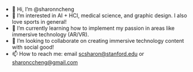 - 👋 Hi, I’m @sharonncheng
- 👀 I’m interested in AI + HCI, medical science, and graphic design. I also love sports in general!
- 🌱 I’m currently learning how to implement my passion in areas like immersive technology (AR/VR).
- 💞️ I’m looking to collaborate on creating immersive technology content with social good!
- 📫 How to reach me: email scsharon@stanford.edu or sharonccheng@gmail.com

<!---
sharonncheng/sharonncheng is a ✨ special ✨ repository because its `README.md` (this file) appears on your GitHub profile.
You can click the Preview link to take a look at your changes.
--->
